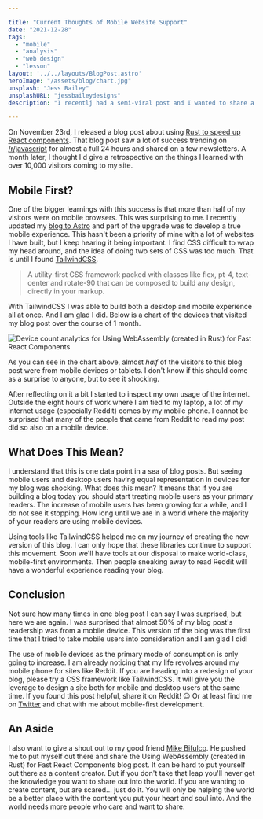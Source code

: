 ```yaml
---

title: "Current Thoughts of Mobile Website Support"
date: "2021-12-28"
tags:
  - "mobile"
  - "analysis"
  - "web design"
  - "lesson"
layout: '../../layouts/BlogPost.astro'
heroImage: "/assets/blog/chart.jpg"
unsplash: "Jess Bailey"
unsplashURL: "jessbaileydesigns"
description: "I recentlj had a semi-viral post and I wanted to share a surprising discovery of the current state of mobile website support! Over the course of the month, more than 50% of the visitors were using a mobile browswer. What does this mean for me going forward?"

---
```


On November 23rd, I released a blog post about using [Rust to speed up React components](/blog/setting_up_wsl_with_asdf/).
That blog post saw a lot of success trending on [/r/javascript](https://www.reddit.com/r/javascript) for almost a full 24 hours and shared on a few newsletters.
A month later, I thought I'd give a retrospective on the things I learned with over 10,000 visitors coming to my site.

## Mobile First?

One of the bigger learnings with this success is that more than half of my visitors were on mobile browsers.
This was surprising to me. 
I recently updated my [blog to Astro](/blog/my-switch-from-gatsby-to-astro/) and part of the upgrade was to develop a true mobile experience.
This hasn't been a priority of mine with a lot of websites I have built, but I keep hearing it being important.
I find CSS difficult to wrap my head around, and the idea of doing two sets of CSS was too much.
That is until I found [TailwindCSS](https://tailwindcss.com/).

> A utility-first CSS framework packed with classes like flex, pt-4, text-center and rotate-90 that can be composed to build any design, directly in your markup.

With TailwindCSS I was able to build both a desktop and mobile experience all at once.
And I am glad I did.
Below is a chart of the devices that visited my blog post over the course of 1 month.

![Device count analytics for Using WebAssembly (created in Rust) for Fast React Components](/assets/blog/rust-react-device-analytics.png)

As you can see in the chart above, almost _half_ of the visitors to this blog post were from mobile devices or tablets.
I don't know if this should come as a surprise to anyone, but to see it shocking.

After reflecting on it a bit I started to inspect my own usage of the internet.
Outside the eight hours of work where I am tied to my laptop, a lot of my internet usage (especially Reddit) comes by my mobile phone.
I cannot be surprised that many of the people that came from Reddit to read my post did so also on a mobile device.

## What Does This Mean?

I understand that this is one data point in a sea of blog posts.
But seeing mobile users and desktop users having equal representation in devices for my blog was shocking.
What does this mean?
It means that if you are building a blog today you should start treating mobile users as your primary readers.
The increase of mobile users has been growing for a while, and I do not see it stopping.
How long until we are in a world where the majority of your readers are using mobile devices.

Using tools like TailwindCSS helped me on my journey of creating the new version of this blog.
I can only hope that these libraries continue to support this movement.
Soon we'll have tools at our disposal to make world-class, mobile-first environments.
Then people sneaking away to read Reddit will have a wonderful experience reading your blog.

## Conclusion

Not sure how many times in one blog post I can say I was surprised, but here we are again.
I was surprised that almost 50% of my blog post's readership was from a mobile device.
This version of the blog was the first time that I tried to take mobile users into consideration and I am glad I did!

The use of mobile devices as the primary mode of consumption is only going to increase.
I am already noticing that my life revolves around my mobile phone for sites like Reddit.
If you are heading into a redesign of your blog, please try a CSS framework like TailwindCSS.
It will give you the leverage to design a site both for mobile and desktop users at the same time.
If you found this post helpful, share it on Reddit! 😉
Or at least find me on [Twitter](https://twitter.com/joshfinnie) and chat with me about mobile-first development.

## An Aside

I also want to give a shout out to my good friend [Mike Bifulco](https://mikebifulco.com/).
He pushed me to put myself out there and share the Using WebAssembly (created in Rust) for Fast React Components blog post.
It can be hard to put yourself out there as a content creator.
But if you don't take that leap you'll never get the knowledge you want to share out into the world.
If you are wanting to create content, but are scared... just do it.
You will only be helping the world be a better place with the content you put your heart and soul into.
And the world needs more people who care and want to share.
